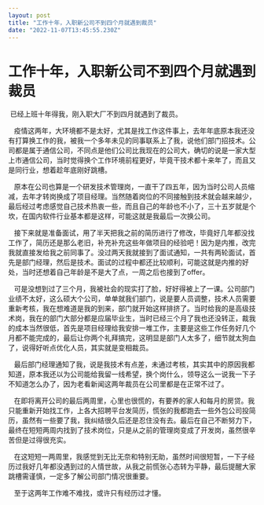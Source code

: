 ```yaml
---
layout: post
title: "工作十年，入职新公司不到四个月就遇到裁员"
date: "2022-11-07T13:45:55.230Z"
---
```

工作十年，入职新公司不到四个月就遇到裁员
====================

 已经上班十年得我，刚入职大厂不到四月就遇到了裁员。

   疫情这两年，大环境都不是太好，尤其是找工作这件事上，去年年底原本我还没有打算换工作的我，被我一个多年未见的同事联系上了我，说他们部门招技术。公司都是属于通信公司，不同点是他们公司比我现在的公司大，确切的说是一家大型上市通信公司，当时觉得换个工作环境前程更好，毕竟干技术都十来年了，而且又是同行业，想着趁年底刚好跳槽。

   原本在公司也算是一个研发技术管理岗，一直干了四五年，因为当时公司人员缩减，去年才转岗换成了项目经理。当然随着岗位的不同接触到技术就会越来越少，最后经过考虑感觉自己技术热衷一些，而且自己的年龄也不小了，三十五岁就是个坎，在国内软件行业基本都是这样，可能这就是我最后一次换公司。

   接下来就是准备面试，用了半天把我之前的简历进行了修改，毕竟好几年都没找工作了，简历还是那么老旧，补充补充这些年做项目的经验吧！因为是内推，改完我就直接发给我之前同事了。没过两天我就接到了面试通知，一共有两轮面试，首先是部门经理，然后是技术。面试的过程中都还比较顺利，可能这就是内推的好处，当时还想着自己年龄是不是大了点，一周之后也接到了offer。

   可是没想到过了三个月，我被社会的现实打了脸，好好得被上了一课。公司部门业绩不太好，这么硕大个公司，单单就我们部门，说是要人员调整，技术人员需要重新考核，我在想难道是我的到来，部门就开始这样排挤了。当时给我的是高级技术岗，我在的部门大部分都是应届毕业生，当时已经三个月了我也还没转正，裁我的成本当然很低，首先是项目经理给我安排一堆工作，主要是这些工作任务好几个月都不能完成的，最后让你两个礼拜搞完，这明显是部门人太多了，细节就太狗血了，说得好听点优化人员，其实就是变相裁员。

   最后部门经理通知了我，说是我技术有点差，未通过考核，其实其中的原因我都知道，原本我还以为公司能给我留一线希望，换个岗什么，领导这么一说我一下子不知道怎么办了，因为老看新闻这两年裁员在公司里都是在正常不过了。

   在即将离开公司的最后两周里，心里也很慌的，有要养的家人和每月的房贷。我只能重新开始找工作，上各大招聘平台发简历，慌张的我都跑去一些外包公司投简历，虽然有一些要了我，我纠结很久后还是忍住没有去。最后在自己不断努力下，最终在短短两周内找到了技术岗位，只是从之前的管理岗变成了开发岗，虽然很辛苦但是过得很充实。

   在这短短一两周里，我感觉到无比无奈和特别无助，虽然时间很短暂，一下子经历过我好几年都没遇到过的人情世故，从我之前慌张心态转为平静，最后提醒大家跳槽需谨慎，一定多了解公司部门情况很重要。

   至于这两年工作难不难找，或许只有经历过才懂。